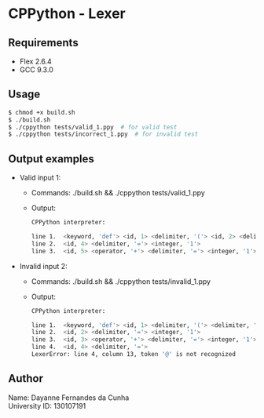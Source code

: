 # CPPython - Lexer

## Requirements

- Flex 2.6.4
- GCC 9.3.0

## Usage

```bash
$ chmod +x build.sh
$ ./build.sh
$ ./cppython tests/valid_1.ppy  # for valid test
$ ./cppython tests/incorrect_1.ppy  # for invalid test
```

## Output examples

- Valid input 1:
  - Commands: ./build.sh && ./cppython tests/valid_1.ppy
  - Output: 

    ```bash
    CPPython interpreter:

    line 1.  <keyword, 'def'> <id, 1> <delimiter, '('> <id, 2> <delimiter, ','> <id, 3> <delimiter, ')'> <delimiter, ':'>
    line 2.  <id, 4> <delimiter, '='> <integer, '1'>
    line 3.  <id, 5> <operator, '+'> <delimiter, '='> <integer, '1'>
    ```

- Invalid input 2:
  - Commands: ./build.sh && ./cppython tests/invalid_1.ppy
  - Output: 

    ```bash
    CPPython interpreter:

    line 1.  <keyword, 'def'> <id, 1> <delimiter, '('> <delimiter, ')'> <delimiter, ':'>
    line 2.  <id, 2> <delimiter, '='> <integer, '1'>
    line 3.  <id, 3> <operator, '+'> <delimiter, '='> <integer, '1'>
    line 4.  <id, 4> <delimiter, '='>
    LexerError: line 4, column 13, token '@' is not recognized
    ```

## Author

Name: Dayanne Fernandes da Cunha  
University ID: 130107191